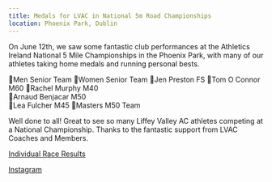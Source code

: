 ```yaml
---
title: Medals for LVAC in National 5m Road Championships
location: Phoenix Park, Dublin
---
```


On June 12th, we saw some fantastic club performances at the Athletics Ireland National 5 Mile Championships in the Phoenix Park, with many of our athletes taking home medals and running personal bests.

🥈Men Senior Team 
🥉Women Senior Team
🥉Jen Preston FS 
🥇Tom O Connor M60 
🥈Rachel Murphy M40  
🥈Arnaud Benjacar M50  
🥉Lea Fulcher M45
🥉Masters M50 Team


Well done to all! Great to see so many Liffey Valley AC athletes competing at a National Championship. Thanks to the fantastic support from LVAC Coaches and Members.

<a href="/races/2022-06-12-National-5m-Road/" target="_blank" rel="noopener noreferrer">Individual Race Results</a>

<a href="https://www.instagram.com/p/CevbL57saX5/" target="_blank" rel="noopener noreferrer">Instagram</a>